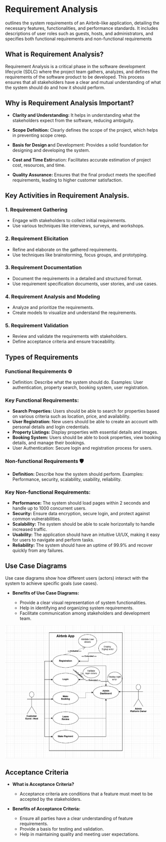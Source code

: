 # Requirement Analysis
outlines the system requirements of an Airbnb-like application, detailing the necessary features, functionalities, and performance standards. It includes descriptions of user roles such as guests, hosts, and administrators, and specifies both functional requirements and non-functional requirements

## What is Requirement Analysis?
Requirement Analysis is a critical phase in the software development lifecycle (SDLC) where the project team gathers, analyzes, and defines the requirements of the software product to be developed. This process ensures that all stakeholders have a clear and mutual understanding of what the system should do and how it should perform.

## Why is Requirement Analysis Important?
- **Clarity and Understanding:** It helps in understanding what the stakeholders expect from the software, reducing ambiguity.

- **Scope Definition:** Clearly defines the scope of the project, which helps in preventing scope creep.

- **Basis for Design a**nd Development: Provides a solid foundation for designing and developing the system.

- **Cost and Time Esti**mation: Facilitates accurate estimation of project cost, resources, and time.

- **Quality Assurance:** Ensures that the final product meets the specified requirements, leading to higher customer satisfaction.

## Key Activities in Requirement Analysis.
### 1. Requirement Gathering
  - Engage with stakeholders to collect initial requirements.
  - Use various techniques like interviews, surveys, and workshops.
### 2. Requirement Elicitation
  - Refine and elaborate on the gathered requirements.
  - Use techniques like brainstorming, focus groups, and prototyping.
### 3. Requirement Documentation
  - Document the requirements in a detailed and structured format.
  - Use requirement specification documents, user stories, and use cases.
### 4. Requirement Analysis and Modeling
  - Analyze and prioritize the requirements.
  - Create models to visualize and understand the requirements.
### 5. Requirement Validation
  - Review and validate the requirements with stakeholders.
  - Define acceptance criteria and ensure traceability.

## Types of Requirements
### Functional Requirements ⚙️
- Definition: Describe what the system should do.
Examples: User authentication, property search, booking system, user registration.

### Key Functional Requirements:

- **Search Properties:** Users should be able to search for properties based on various criteria such as location, price, and availability.
- **User Registration:** New users should be able to create an account with personal details and login credentials.
- **Property Listings:** Display properties with essential details and images.
- **Booking System:** Users should be able to book properties, view booking details, and manage their bookings.
- User Authentication: Secure login and registration process for users.

### Non-functional Requirements 🛡️
- **Definition:** Describe how the system should perform.
Examples: Performance, security, scalability, usability, reliability.

### Key Non-functional Requirements:

- **Performance:** The system should load pages within 2 seconds and handle up to 1000 concurrent users.
- **Security:** Ensure data encryption, secure login, and protect against common vulnerabilities.
- **Scalability:** The system should be able to scale horizontally to handle increased traffic.
- **Usability:** The application should have an intuitive UI/UX, making it easy for users to navigate and perform tasks.
- **Reliability:** The system should have an uptime of 99.9% and recover quickly from any failures.

## Use Case Diagrams
Use case diagrams show how different users (actors) interact with the system to achieve specific goals (use cases).

- **Benefits of Use Case Diagrams:**

  - Provide a clear visual representation of system functionalities.
  - Help in identifying and organizing system requirements.
  - Facilitate communication among stakeholders and development team.

![](./alx-booking-uc.png)

## Acceptance Criteria
- **What is Acceptance Criteria?**
  - Acceptance criteria are conditions that a feature must meet to be accepted by the stakeholders.

- **Benefits of Acceptance Criteria:**

  - Ensure all parties have a clear understanding of feature requirements.
  - Provide a basis for testing and validation.
  - Help in maintaining quality and meeting user expectations.